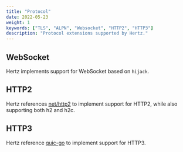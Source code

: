 ```yaml
---
title: "Protocol"
date: 2022-05-23
weight: 1
keywords: ["TLS", "ALPN", "Websocket", "HTTP2", "HTTP3"]
description: "Protocol extensions supported by Hertz."
---
```


## WebSocket

Hertz implements support for WebSocket based on `hijack`.

## HTTP2

Hertz references [net/http2](https://github.com/golang/net/tree/master/http2) to implement support for HTTP2, while also supporting both h2 and h2c.

## HTTP3

Hertz reference [quic-go](https://github.com/quic-go/quic-go) to implement support for HTTP3.

